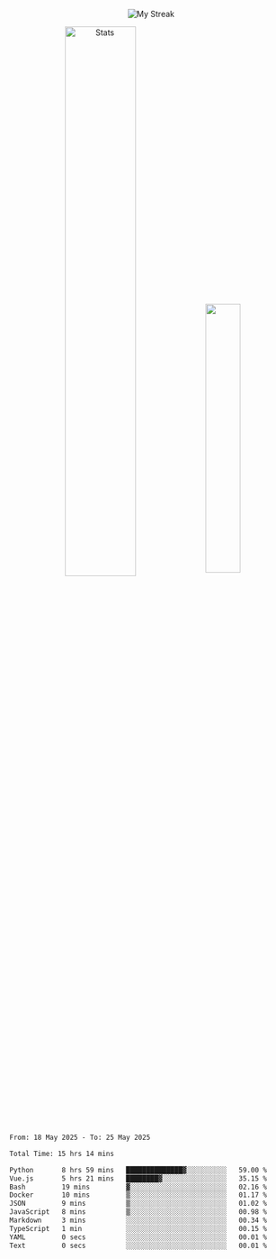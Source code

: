 <p align="center">
<picture>
  <source media="(prefers-color-scheme: dark)" srcset="http://github-readme-streak-stats.herokuapp.com?user=semolik&theme=dark&hide_border=true&background=DD272700">
  <img alt="My Streak" src="http://github-readme-streak-stats.herokuapp.com?user=semolik&hide_border=true">
</picture>
</p>
<div align="center">
  <picture>
    <source media="(prefers-color-scheme: dark)" srcset="https://github-readme-stats.vercel.app/api?username=semolik&show_icons=true&bg_color=DD272700&hide_border=true&theme=dark">
        <img alt="Stats" src="https://github-readme-stats.vercel.app/api?username=semolik&show_icons=true&bg_color=DD272700&hide_border=true" width="50%" >
  </picture>
  <sup>
  <picture>
  <source media="(prefers-color-scheme: dark)" srcset="https://github-readme-stats.vercel.app/api/top-langs/?username=semolik&layout=compact&hide_border=true&bg_color=DD272700&theme=dark">
  <img src="https://github-readme-stats.vercel.app/api/top-langs/?username=semolik&layout=compact&hide_border=true" width="35%" />
  </picture>
  </sup>
</div>
<!--START_SECTION:waka-->

```txt
From: 18 May 2025 - To: 25 May 2025

Total Time: 15 hrs 14 mins

Python       8 hrs 59 mins   ██████████████▓░░░░░░░░░░   59.00 %
Vue.js       5 hrs 21 mins   ████████▓░░░░░░░░░░░░░░░░   35.15 %
Bash         19 mins         ▓░░░░░░░░░░░░░░░░░░░░░░░░   02.16 %
Docker       10 mins         ▒░░░░░░░░░░░░░░░░░░░░░░░░   01.17 %
JSON         9 mins          ▒░░░░░░░░░░░░░░░░░░░░░░░░   01.02 %
JavaScript   8 mins          ▒░░░░░░░░░░░░░░░░░░░░░░░░   00.98 %
Markdown     3 mins          ░░░░░░░░░░░░░░░░░░░░░░░░░   00.34 %
TypeScript   1 min           ░░░░░░░░░░░░░░░░░░░░░░░░░   00.15 %
YAML         0 secs          ░░░░░░░░░░░░░░░░░░░░░░░░░   00.01 %
Text         0 secs          ░░░░░░░░░░░░░░░░░░░░░░░░░   00.01 %
```

<!--END_SECTION:waka-->

